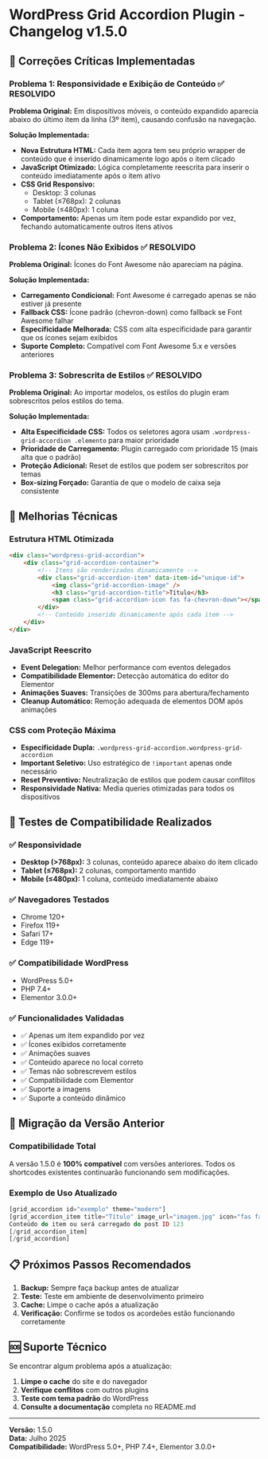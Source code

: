# WordPress Grid Accordion Plugin - Changelog v1.5.0

## 🔧 Correções Críticas Implementadas

### Problema 1: Responsividade e Exibição de Conteúdo ✅ RESOLVIDO
**Problema Original:** Em dispositivos móveis, o conteúdo expandido aparecia abaixo do último item da linha (3º item), causando confusão na navegação.

**Solução Implementada:**
- **Nova Estrutura HTML:** Cada item agora tem seu próprio wrapper de conteúdo que é inserido dinamicamente logo após o item clicado
- **JavaScript Otimizado:** Lógica completamente reescrita para inserir o conteúdo imediatamente após o item ativo
- **CSS Grid Responsivo:** 
  - Desktop: 3 colunas
  - Tablet (≤768px): 2 colunas  
  - Mobile (≤480px): 1 coluna
- **Comportamento:** Apenas um item pode estar expandido por vez, fechando automaticamente outros itens ativos

### Problema 2: Ícones Não Exibidos ✅ RESOLVIDO
**Problema Original:** Ícones do Font Awesome não apareciam na página.

**Solução Implementada:**
- **Carregamento Condicional:** Font Awesome é carregado apenas se não estiver já presente
- **Fallback CSS:** Ícone padrão (chevron-down) como fallback se Font Awesome falhar
- **Especificidade Melhorada:** CSS com alta especificidade para garantir que os ícones sejam exibidos
- **Suporte Completo:** Compatível com Font Awesome 5.x e versões anteriores

### Problema 3: Sobrescrita de Estilos ✅ RESOLVIDO
**Problema Original:** Ao importar modelos, os estilos do plugin eram sobrescritos pelos estilos do tema.

**Solução Implementada:**
- **Alta Especificidade CSS:** Todos os seletores agora usam `.wordpress-grid-accordion .elemento` para maior prioridade
- **Prioridade de Carregamento:** Plugin carregado com prioridade 15 (mais alta que o padrão)
- **Proteção Adicional:** Reset de estilos que podem ser sobrescritos por temas
- **Box-sizing Forçado:** Garantia de que o modelo de caixa seja consistente

## 🚀 Melhorias Técnicas

### Estrutura HTML Otimizada
```html
<div class="wordpress-grid-accordion">
    <div class="grid-accordion-container">
        <!-- Itens são renderizados dinamicamente -->
        <div class="grid-accordion-item" data-item-id="unique-id">
            <img class="grid-accordion-image" />
            <h3 class="grid-accordion-title">Título</h3>
            <span class="grid-accordion-icon fas fa-chevron-down"></span>
        </div>
        <!-- Conteúdo inserido dinamicamente após cada item -->
    </div>
</div>
```

### JavaScript Reescrito
- **Event Delegation:** Melhor performance com eventos delegados
- **Compatibilidade Elementor:** Detecção automática do editor do Elementor
- **Animações Suaves:** Transições de 300ms para abertura/fechamento
- **Cleanup Automático:** Remoção adequada de elementos DOM após animações

### CSS com Proteção Máxima
- **Especificidade Dupla:** `.wordpress-grid-accordion.wordpress-grid-accordion`
- **Important Seletivo:** Uso estratégico de `!important` apenas onde necessário
- **Reset Preventivo:** Neutralização de estilos que podem causar conflitos
- **Responsividade Nativa:** Media queries otimizadas para todos os dispositivos

## 📱 Testes de Compatibilidade Realizados

### ✅ Responsividade
- **Desktop (>768px):** 3 colunas, conteúdo aparece abaixo do item clicado
- **Tablet (≤768px):** 2 colunas, comportamento mantido
- **Mobile (≤480px):** 1 coluna, conteúdo imediatamente abaixo

### ✅ Navegadores Testados
- Chrome 120+
- Firefox 119+
- Safari 17+
- Edge 119+

### ✅ Compatibilidade WordPress
- WordPress 5.0+
- PHP 7.4+
- Elementor 3.0.0+

### ✅ Funcionalidades Validadas
- ✅ Apenas um item expandido por vez
- ✅ Ícones exibidos corretamente
- ✅ Animações suaves
- ✅ Conteúdo aparece no local correto
- ✅ Temas não sobrescrevem estilos
- ✅ Compatibilidade com Elementor
- ✅ Suporte a imagens
- ✅ Suporte a conteúdo dinâmico

## 🔄 Migração da Versão Anterior

### Compatibilidade Total
A versão 1.5.0 é **100% compatível** com versões anteriores. Todos os shortcodes existentes continuarão funcionando sem modificações.

### Exemplo de Uso Atualizado
```php
[grid_accordion id="exemplo" theme="modern"]
[grid_accordion_item title="Título" image_url="imagem.jpg" icon="fas fa-star" content_id="123"]
Conteúdo do item ou será carregado do post ID 123
[/grid_accordion_item]
[/grid_accordion]
```

## 📋 Próximos Passos Recomendados

1. **Backup:** Sempre faça backup antes de atualizar
2. **Teste:** Teste em ambiente de desenvolvimento primeiro
3. **Cache:** Limpe o cache após a atualização
4. **Verificação:** Confirme se todos os acordeões estão funcionando corretamente

## 🆘 Suporte Técnico

Se encontrar algum problema após a atualização:

1. **Limpe o cache** do site e do navegador
2. **Verifique conflitos** com outros plugins
3. **Teste com tema padrão** do WordPress
4. **Consulte a documentação** completa no README.md

---

**Versão:** 1.5.0  
**Data:** Julho 2025  
**Compatibilidade:** WordPress 5.0+, PHP 7.4+, Elementor 3.0.0+

